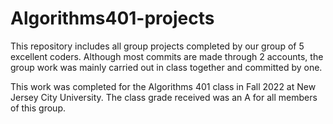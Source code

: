 # Algorithms401-projects

This repository includes all group projects completed by our group of 5 excellent coders. Although most commits are made through 2 accounts, the group work was mainly carried out in class together and committed by one. 

This work was completed for the Algorithms 401 class in Fall 2022 at New Jersey City University. The class grade received was an A for all members of this group.
